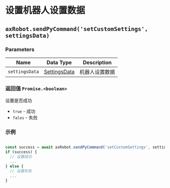 # 设置机器人设置数据

## `axRobot.sendPyCommand('setCustomSettings', settingsData)`

### Parameters

| Name | Data Type | Description |
| ------ | --------------------------------- | -------- |
| `settingsData` | [SettingsData](../../../Define/Define-SettingsData) | 机器人设置数据 |

### 返回值 `Promise.<boolean>`

设置是否成功

* `true` - 成功
* `fales` - 失败

### 示例

```typescript

const success = await axRobot.sendPyCommand('setCustomSettings', settingsData)
if (success) {
  // 设置成功
  ...
} else {
  // 设置失败
  ...
}
```

